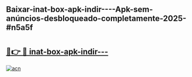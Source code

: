 ## Baixar-inat-box-apk-indir----Apk-sem-anúncios-desbloqueado-completamente-2025-#n5a5f

# <h2><a href="https://ainizakaria.my?title=inat-box-apk-indir---&ref=20M">🔗👉 🔴 inat-box-apk-indir---</a></h2>

[![acn](https://github.com/user-attachments/assets/0f9c940e-d8b0-45ae-aac7-cd30a18b3e1c)](https://ainizakaria.my?title=inat-box-apk-indir---&ref=20M)

